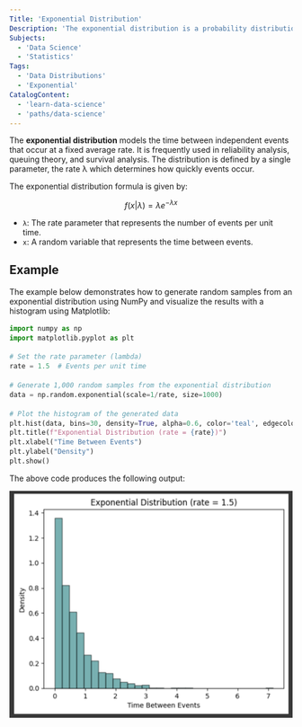 ```yaml
---
Title: 'Exponential Distribution'
Description: 'The exponential distribution is a probability distribution often used to model the time between events in a Poisson process.'
Subjects:
  - 'Data Science'
  - 'Statistics'
Tags:
  - 'Data Distributions'
  - 'Exponential'
CatalogContent:
  - 'learn-data-science'
  - 'paths/data-science'
---
```


The **exponential distribution** models the time between independent events that occur at a fixed average rate. It is frequently used in reliability analysis, queuing theory, and survival analysis. The distribution is defined by a single parameter, the rate λ which determines how quickly events occur.

The exponential distribution formula is given by:

$$f(x|λ) = λ e^{-λ x}$$

- `λ`: The rate parameter that represents the number of events per unit time.
- `x`: A random variable that represents the time between events.

## Example

The example below demonstrates how to generate random samples from an exponential distribution using NumPy and visualize the results with a histogram using Matplotlib:

```python
import numpy as np
import matplotlib.pyplot as plt

# Set the rate parameter (lambda)
rate = 1.5  # Events per unit time

# Generate 1,000 random samples from the exponential distribution
data = np.random.exponential(scale=1/rate, size=1000)

# Plot the histogram of the generated data
plt.hist(data, bins=30, density=True, alpha=0.6, color='teal', edgecolor='black')
plt.title(f"Exponential Distribution (rate = {rate})")
plt.xlabel("Time Between Events")
plt.ylabel("Density")
plt.show()
```

The above code produces the following output:

![The output for the above example](https://raw.githubusercontent.com/Codecademy/docs/main/media/exponential-distribution.png)
